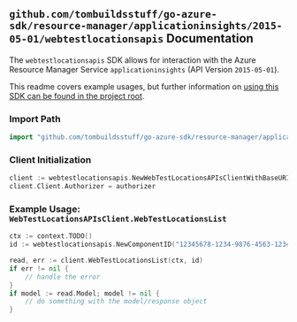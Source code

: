 
## `github.com/tombuildsstuff/go-azure-sdk/resource-manager/applicationinsights/2015-05-01/webtestlocationsapis` Documentation

The `webtestlocationsapis` SDK allows for interaction with the Azure Resource Manager Service `applicationinsights` (API Version `2015-05-01`).

This readme covers example usages, but further information on [using this SDK can be found in the project root](https://github.com/tombuildsstuff/go-azure-sdk/tree/main/docs).

### Import Path

```go
import "github.com/tombuildsstuff/go-azure-sdk/resource-manager/applicationinsights/2015-05-01/webtestlocationsapis"
```


### Client Initialization

```go
client := webtestlocationsapis.NewWebTestLocationsAPIsClientWithBaseURI("https://management.azure.com")
client.Client.Authorizer = authorizer
```


### Example Usage: `WebTestLocationsAPIsClient.WebTestLocationsList`

```go
ctx := context.TODO()
id := webtestlocationsapis.NewComponentID("12345678-1234-9876-4563-123456789012", "example-resource-group", "componentValue")

read, err := client.WebTestLocationsList(ctx, id)
if err != nil {
	// handle the error
}
if model := read.Model; model != nil {
	// do something with the model/response object
}
```

